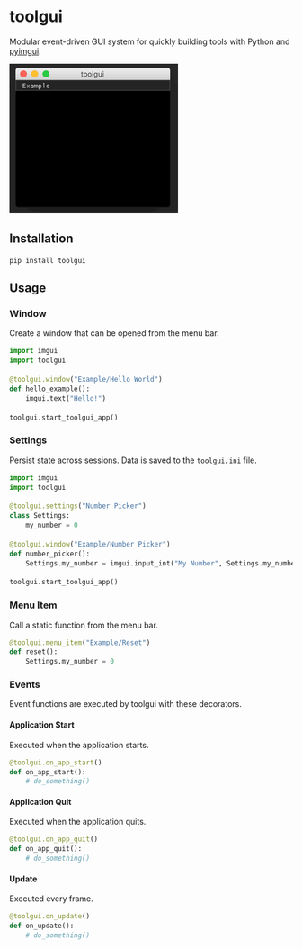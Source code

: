 # toolgui

Modular event-driven GUI system for quickly building tools with Python and [pyimgui](https://github.com/swistakm/pyimgui). 

![](https://github.com/rempelj/toolgui/raw/master/docs/images/toolgui.gif)

## Installation

```
pip install toolgui
```

## Usage
### Window

Create a window that can be opened from the menu bar.

```python
import imgui
import toolgui

@toolgui.window("Example/Hello World")
def hello_example():
    imgui.text("Hello!")

toolgui.start_toolgui_app()
```

### Settings

Persist state across sessions. Data is saved to the `toolgui.ini` file.

```python
import imgui
import toolgui

@toolgui.settings("Number Picker")
class Settings:
    my_number = 0

@toolgui.window("Example/Number Picker")
def number_picker():
    Settings.my_number = imgui.input_int("My Number", Settings.my_number, 1)[1]

toolgui.start_toolgui_app()

```

### Menu Item

Call a static function from the menu bar. 

```python
@toolgui.menu_item("Example/Reset")
def reset():
    Settings.my_number = 0
```

### Events
Event functions are executed by toolgui with these decorators.

#### Application Start
Executed when the application starts.
```python
@toolgui.on_app_start()
def on_app_start():
    # do_something()
```

#### Application Quit
Executed when the application quits.
```python
@toolgui.on_app_quit()
def on_app_quit():
    # do_something()
```

#### Update
Executed every frame.
```python
@toolgui.on_update()
def on_update():
    # do_something()
```
